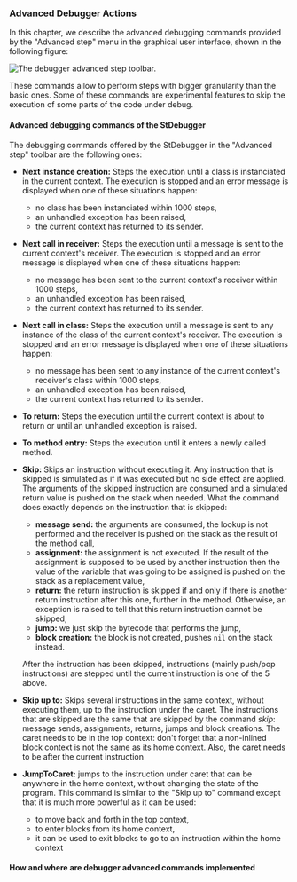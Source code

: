 ### Advanced Debugger Actions

In this chapter, we describe the advanced debugging commands provided by the "Advanced step" menu in the graphical user interface, shown in the following figure:

![The debugger advanced step toolbar.](graphics/advanced-step-toolbar.png.png)

These commands allow to perform steps with bigger granularity than the basic ones.
Some of these commands are experimental features to skip the execution of some parts of the code under debug.

#### Advanced debugging commands of the StDebugger

The debugging commands offered by the StDebugger in the "Advanced step" toolbar are the following ones:

* **Next instance creation:** Steps the execution until a class is instanciated in the current context.
    The execution is stopped and an error message is displayed when one of these situations happen:
    - no class has been instanciated within 1000 steps,
    - an unhandled exception has been raised,
    - the current context has returned to its sender.

* **Next call in receiver:** Steps the execution until a message is sent to the current context's receiver.
    The execution is stopped and an error message is displayed when one of these situations happen:
    - no message has been sent to the current context's receiver within 1000 steps,
    - an unhandled exception has been raised,
    - the current context has returned to its sender.

* **Next call in class:** Steps the execution until a message is sent to any instance of the class of the current context's receiver.
    The execution is stopped and an error message is displayed when one of these situations happen:
    - no message has been sent to any instance of the current context's receiver's class within 1000 steps,
    - an unhandled exception has been raised,
    - the current context has returned to its sender.

* **To return:** Steps the execution until the current context is about to return or until an unhandled exception is raised.

* **To method entry:** Steps the execution until it enters a newly called method.

* **Skip:** Skips an instruction without executing it. 
    Any instruction that is skipped is simulated as if it was executed but no side effect are applied. The arguments of the skipped instruction are consumed and a simulated return value is pushed on the stack when needed.
    What the command does exactly depends on the instruction that is skipped:

    - **message send:** the arguments are consumed, the lookup is not performed and the receiver is pushed on the stack as the result of the method call,
    - **assignment:** the assignment is not executed. If the result of the assignment is supposed to be used by another instruction then the value of the variable that was going to be assigned is pushed on the stack as a replacement value,
    - **return:** the return instruction is skipped if and only if there is another return instruction after this one, further in the method. Otherwise, an exception is raised to tell that this return instruction cannot be skipped,
    - **jump:** we just skip the bytecode that performs the jump,
    - **block creation:** the block is not created, pushes `nil` on the stack instead.

    After the instruction has been skipped, instructions (mainly push/pop instructions) are stepped until the current instruction is one of the 5 above.

* **Skip up to:** Skips several instructions in the same context, without executing them, up to the instruction under the caret.
    The instructions that are skipped are the same that are skipped by the command *skip*: message sends, assignments, returns, jumps and block creations.
    The caret needs to be in the top context: don't forget that a non-inlined block context is not the same as its home context.
    Also, the caret needs to be after the current instruction

* **JumpToCaret:** jumps to the instruction under caret that can be anywhere in the home context, without changing the state of the program.
    This command is similar to the "Skip up to" command except that it is much more powerful as it can be used:
    - to move back and forth in the top context,
    - to enter blocks from its home context,
    - it can be used to exit blocks to go to an instruction within the home context

#### How and where are debugger advanced commands implemented

